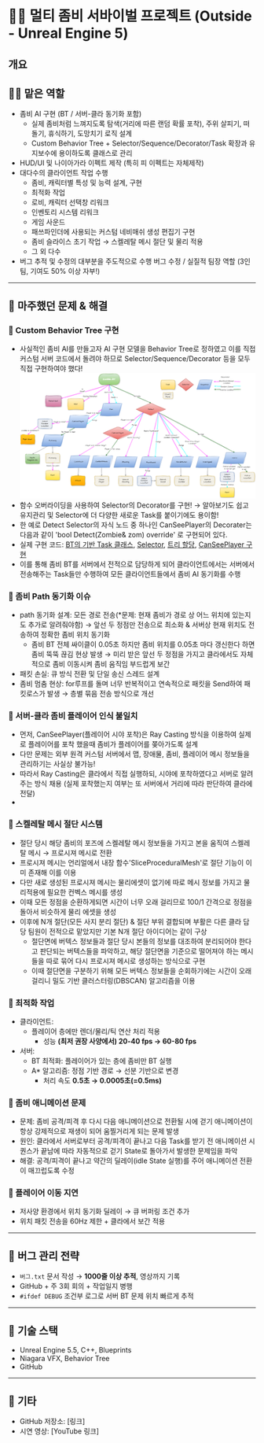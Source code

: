 # 🧟‍♂️ 멀티 좀비 서바이벌 프로젝트 (**Outside** - Unreal Engine 5)

## 개요


## 🧑‍💻 맡은 역할
- 좀비 AI 구현 (BT / 서버-클라 동기화 포함)
  - 실제 좀비처럼 느껴지도록 탐색(거리에 따른 랜덤 확률 포착), 주위 살피기, 떠돌기, 휴식하기, 도망치기 로직 설계
  - Custom Behavior Tree + Selector/Sequence/Decorator/Task 확장과 유지보수에 용이하도록 클래스로 관리
- HUD/UI 및 나이아가라 이펙트 제작 (특히 피 이펙트는 자체제작)
- 대다수의 클라이언트 작업 수행
  - 좀비, 캐릭터별 특성 및 능력 설계, 구현
  - 최적화 작업
  - 로비, 캐릭터 선택창 리워크
  - 인벤토리 시스템 리워크
  - 게임 사운드
  - 패쓰파인더에 사용되는 커스텀 네비매쉬 생성 편집기 구현
  - 좀비 슬라이스 초기 작업 → 스켈레탈 메시 절단 및 물리 적용
  - 그 외 다수
- 버그 추적 및 수정의 대부분을 주도적으로 수행 버그 수정 / 실질적 팀장 역할 (3인 팀, 기여도 50% 이상 자부!)

---

## 🧩 마주했던 문제 & 해결

### 🔸 Custom Behavior Tree 구현
 - 사실적인 좀비 AI를 만들고자 AI 구현 모델을 Behavior Tree로 정하였고 이를 직접 커스텀 서버 코드에서 돌려야 하므로 Selector/Sequence/Decorator 등을 모두 직접 구현하여야 했다!
 ![BT_Diagram](https://github.com/2023gamedev/project/blob/SW/JungSeungWon/%EA%B8%B0%ED%83%80/CustomZombie_BT(UPDATED).png)
 - 함수 오버라이딩을 사용하여 Selector의 Decorator를 구현! → 알아보기도 쉽고 유지관리 및 Selector에 더 다양한 새로운 Task를 붙이기에도 용이함!
 - 한 예로 Detect Selector의 자식 노드 중 하나인 CanSeePlayer의 Decorater는 다음과 같이 'bool Detect(Zombie& zom) override' 로 구현되어 있다.
 - 실제 구현 코드: 
 [BT의 기반 Task 클래스](https://github.com/2023gamedev/project/blob/SW/Server/Game%20Server/Server/Task.h), 
 [Selector](https://github.com/2023gamedev/project/blob/SW/Server/Game%20Server/Server/Selector.h), 
 [트리 할당](https://github.com/2023gamedev/project/blob/SW/Server/Game%20Server/Server/ZombieBT.cpp), 
 [CanSeePlayer 구현](https://github.com/2023gamedev/project/blob/SW/Server/Game%20Server/Server/CanSeePlayer.h)
 - 이를 통해 좀비 BT를 서버에서 전적으로 담당하게 되어 클라이언트에서는 서버에서 전송해주는 Task들만 수행하여 모든 클라이언트들에서 좀비 AI 동기화를 수행

### 🔸 좀비 Path 동기화 이슈
- path 동기화 설계: 모든 경로 전송(*문제: 현재 좀비가 경로 상 어느 위치에 있는지도 추가로 알려줘야함) → 앞선 두 정점만 전송으로 최소화 & 서버상 현재 위치도 전송하여 정확한 좀비 위치 동기화
  + 좀비 BT 전체 싸이클이 0.05초 하지만 좀비 위치를 0.05초 마다 갱신한다 하면 좀비 뚝뚝 끊김 현상 발생 → 미리 받은 앞선 두 정점을 가지고 클라에서도 자체적으로 좀비 이동시켜 좀비 움직임 부드럽게 보간
- 패킷 손실: 큐 방식 전환 및 단일 송신 스레드 설계
- 좀비 멈춤 현상: for루프를 돌며 너무 반복적이고 연속적으로 패킷을 Send하여 패킷로스가 발생 → 층별 묶음 전송 방식으로 개선

### 🔸 서버-클라 좀비 플레이어 인식 불일치
- 먼저, CanSeePlayer(플레이어 시야 포착)은 Ray Casting 방식을 이용하여 실제로 플레이어를 포착 했을때 좀비가 플레이어를 쫒아가도록 설계
- 다만 문제는 외부 원격 커스텀 서버에서 맵, 장애물, 좀비, 플레이어 메시 정보들을 관리하기는 사실상 불가능!
- 따라서 Ray Casting은 클라에서 직접 실행하되, 시야에 포착하였다고 서버로 알려주는 방식 채용 (실제 포착했는지 여부는 또 서버에서 거리에 따라 판단하여 클라에 전달)
- 

### 🔸 스켈레탈 메시 절단 시스템
- 절단 당시 해당 좀비의 포즈에 스켈레탈 메시 정보들을 가지고 본을 움직여 스켈레탈 메시 → 프로시져 메시로 전환
- 프로시져 메시는 언리얼에서 내장 함수'SliceProceduralMesh'로 절단 기능이 이미 존재해 이를 이용
- 다만 새로 생성된 프로시져 메시는 물리에셋이 없기에 따로 메시 정보를 가지고 물리적용에 필요한 컨벡스 메시를 생성
- 이때 모든 정점을 순환하게되면 시간이 너무 오래 걸리므로 100/1 간격으로 정점을 돌아서 비슷하게 물리 에셋을 생성
- 이후에 N개 절단(모든 사지 분리 절단) & 절단 부위 결합되며 부활은 다른 클라 담당 팀원이 전적으로 맡았지만 기본 N개 절단 아이디어는 같이 구상
  + 절단면에 버텍스 정보들과 절단 당시 본들의 정보를 대조하여 분리되어야 한다고 판단되는 버텍스들을 파악하고, 해당 절단면을 기준으로 떨어져야 하는 메시들을 따로 묶어 다시 프로시져 메시로 생성하는 방식으로 구현
  + 이때 절단면을 구분하기 위해 모든 버텍스 정보들을 순회하기에는 시간이 오래 걸리니 밀도 기반 클러스터링(DBSCAN) 알고리즘을 이용

### 🔸 최적화 작업
- 클라이언트:
  * 플레이어 층에만 렌더/물리/틱 연산 처리 적용
    - 성능 **(최저 권장 사양에서) 20-40 fps → 60-80 fps**
- 서버:
  * BT 최적화: 플레이어가 있는 층에 좀비만 BT 실행
  * A* 알고리즘: 정점 기반 경로 → 선분 기반으로 변경 
    - 처리 속도 **0.5초 → 0.0005초(=0.5ms)**

### 🔸 좀비 애니메이션 문제
- 문제: 좀비 공격/피격 후 다시 다음 애니메이션으로 전환될 시에 걷기 애니메이션이 항상 강제적으로 재생이 되어 움찔거리게 되는 문제 발생
- 원인: 클라에서 서버로부터 공격/피격이 끝나고 다음 Task를 받기 전 애니메이션 시퀀스가 끝남에 따라 자동적으로 걷기 State로 돌아가서 발생한 문제임을 파악
- 해결: 공격/피격이 끝나고 약간의 딜레이(idle State 실행)를 주어 애니메이션 전환이 매끄럽도록 수정 

### 🔸 플레이어 이동 지연
- 저사양 환경에서 위치 동기화 딜레이 → 큐 버퍼링 조건 추가
- 위치 패킷 전송을 60Hz 제한 + 클라에서 보간 적용

---

## 🐞 버그 관리 전략
- `버그.txt` 문서 작성 → **1000줄 이상 추적**, 영상까지 기록
- GitHub + 주 3회 회의 + 작업일지 병행
- `#ifdef DEBUG` 조건부 로그로 서버 BT 문제 위치 빠르게 추적

---

## 🧰 기술 스택
- Unreal Engine 5.5, C++, Blueprints
- Niagara VFX, Behavior Tree
- GitHub

---

## 📎 기타
- GitHub 저장소: [링크]
- 시연 영상: [YouTube 링크]
